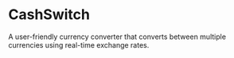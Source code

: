 # CashSwitch
A user-friendly currency converter that converts between multiple currencies using real-time exchange rates.
